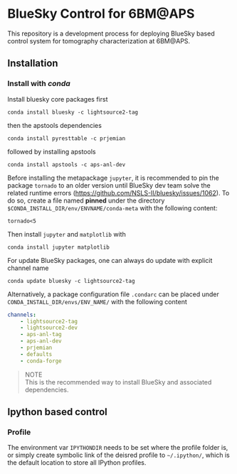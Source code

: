 # BlueSky Control for 6BM@APS

This repository is a development process for deploying BlueSky based control system for tomography characterization at 6BM@APS.

## Installation

### Install with _conda_

Install bluesky core packages first  
```
conda install bluesky -c lightsource2-tag
```

then the apstools dependencies  
```
conda install pyresttable -c prjemian
```

followed by installing apstools  
```
conda install apstools -c aps-anl-dev
```

Before installing the metapackage `jupyter`, it is recommended to pin the package `tornado` to an older version until BlueSky dev team solve the related runtime errors (https://github.com/NSLS-II/bluesky/issues/1062).
To do so, create a file named __pinned__ under the directory `$CONDA_INSTALL_DIR/env/ENVNAME/conda-meta` with the following content:  
```
tornado<5
```

Then install `jupyter` and `matplotlib` with  
```
conda install jupyter matplotlib
```

For update BlueSky packages, one can always do update with explicit channel name  
```
conda update bluesky -c lightsource2-tag
```

Alternatively, a package configuration file `.condarc` can be placed under `CONDA_INSTALL_DIR/envs/ENV_NAME/` with the following content  
```YAML  
channels:
    - lightsource2-tag  
    - lightsource2-dev  
    - aps-anl-tag  
    - aps-anl-dev  
    - prjemian  
    - defaults  
    - conda-forge
```

> NOTE   
> This is the recommended way to install BlueSky and associated dependencies.


## Ipython based control

### Profile

The environment var `IPYTHONDIR` needs to be set where the profile folder is, or simply create symbolic link of the deisred profile to `~/.ipython/`, which is the default location to store all IPython profiles.

